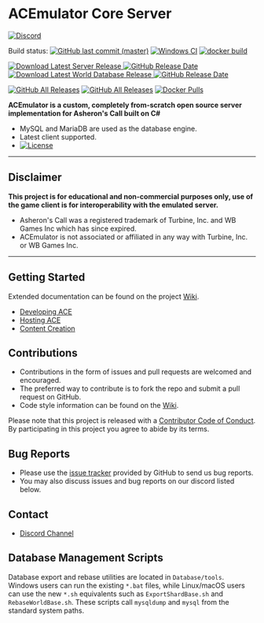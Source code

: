 # ACEmulator Core Server

[![Discord](https://img.shields.io/discord/261242462972936192.svg?label=play+now!&style=for-the-badge&logo=discord)](https://discord.gg/C2WzhP9)

Build status: [![GitHub last commit (master)](https://img.shields.io/github/last-commit/acemulator/ace/master)](https://github.com/ACEmulator/ACE/commits/master) [![Windows CI](https://ci.appveyor.com/api/projects/status/rqebda31cgu8u59w/branch/master?svg=true)](https://ci.appveyor.com/project/LtRipley36706/ace/branch/master) [![docker build](https://github.com/ACEmulator/ACE/actions/workflows/docker-image.yml/badge.svg)](https://hub.docker.com/r/acemulator/ace)

[![Download Latest Server Release](https://img.shields.io/github/v/release/ACEmulator/ACE?label=latest%20server%20release) ![GitHub Release Date](https://img.shields.io/github/release-date/acemulator/ace)](https://github.com/ACEmulator/ACE/releases/latest)
[![Download Latest World Database Release](https://img.shields.io/github/v/release/ACEmulator/ACE-World-16PY-Patches?label=latest%20world%20database%20release) ![GitHub Release Date](https://img.shields.io/github/release-date/acemulator/ACE-World-16PY-Patches)](https://github.com/ACEmulator/ACE-World-16PY-Patches/releases/latest)

[![GitHub All Releases](https://img.shields.io/github/downloads/acemulator/ace/total?label=server%20downloads)](https://github.com/ACEmulator/ACE/releases) [![GitHub All Releases](https://img.shields.io/github/downloads/acemulator/ACE-World-16PY-Patches/total?label=database%20downloads)](https://github.com/ACEmulator/ACE-World-16PY-Patches/releases) [![Docker Pulls](https://img.shields.io/docker/pulls/acemulator/ace)](https://hub.docker.com/r/acemulator/ace)

**ACEmulator is a custom, completely from-scratch open source server implementation for Asheron's Call built on C#**
 * MySQL and MariaDB are used as the database engine.
 * Latest client supported.
 * [![License](https://img.shields.io/github/license/acemulator/ace)](https://github.com/ACEmulator/ACE/blob/master/LICENSE)

***
## Disclaimer
**This project is for educational and non-commercial purposes only, use of the game client is for interoperability with the emulated server.**
- Asheron's Call was a registered trademark of Turbine, Inc. and WB Games Inc which has since expired.
- ACEmulator is not associated or affiliated in any way with Turbine, Inc. or WB Games Inc.
***
## Getting Started
Extended documentation can be found on the project [Wiki](https://github.com/ACEmulator/ACE/wiki).
* [Developing ACE](https://github.com/ACEmulator/ACE/wiki/ACE-Development)
* [Hosting ACE](https://github.com/ACEmulator/ACE/wiki/ACE-Hosting)
* [Content Creation](https://github.com/ACEmulator/ACE/wiki/Content-Creation)

## Contributions
* Contributions in the form of issues and pull requests are welcomed and encouraged.
* The preferred way to contribute is to fork the repo and submit a pull request on GitHub.
* Code style information can be found on the [Wiki](https://github.com/ACEmulator/ACE/wiki/Code-Style).

Please note that this project is released with a [Contributor Code of Conduct](https://github.com/ACEmulator/ACE/blob/master/CODE_OF_CONDUCT.md). By participating in this project you agree to abide by its terms.

## Bug Reports
* Please use the [issue tracker](https://github.com/ACEmulator/ACE/issues) provided by GitHub to send us bug reports.
* You may also discuss issues and bug reports on our discord listed below.

## Contact
* [Discord Channel](https://discord.gg/C2WzhP9)

## Database Management Scripts
Database export and rebase utilities are located in `Database/tools`.
Windows users can run the existing `*.bat` files, while Linux/macOS users can use
the new `*.sh` equivalents such as `ExportShardBase.sh` and
`RebaseWorldBase.sh`. These scripts call `mysqldump` and `mysql` from the
standard system paths.
